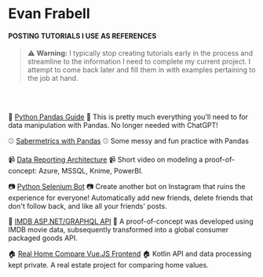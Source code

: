 # Evan Frabell

#### POSTING TUTORIALS I USE AS REFERENCES

>:warning: **Warning:** I typically stop creating tutorials early in the process and streamline to the information I need to complete my current project. I attempt to come back later and fill them in with examples pertaining to the job at hand.
</br>
</br>

:panda_face: <a href="https://github.com/EvanFrabell/my-pandas-guide" target="_blank">Python Pandas Guide</a> :panda_face: This is pretty much everything you'll need to for data manipulation with Pandas. No longer needed with ChatGPT!

:baseball: <a href="https://github.com/EvanFrabell/pandas-sabermetrics" target="_blank">Sabermetrics with Pandas</a> :baseball: Some messy and fun practice with Pandas

:video_camera: <a href="https://youtu.be/N-VIi36BgCM" target="_blank">Data Reporting Architecture</a> :video_camera: Short video on modeling a proof-of-concept: Azure, MSSQL, Knime, PowerBI.

:camera: <a href="https://github.com/EvanFrabell/for-the-gram" target="_blank">Python Selenium Bot</a> :camera: Create another bot on Instagram that ruins the experience for everyone! Automatically add new friends, delete friends that don't follow back, and like all your friends' posts.

:movie_camera: <a href=https://github.com/EvanFrabell/MovieConcept target="_blank">IMDB ASP.NET/GRAPHQL API</a> :movie_camera: A proof-of-concept was developed using IMDB movie data, subsequently transformed into a global consumer packaged goods API.

:house: <a href=https://github.com/EvanFrabell/rhc-vue-front target="_blank">Real Home Compare Vue.JS Frontend</a> :house: Kotlin API and data processing kept private. A real estate project for comparing home values.

<!-- 
**EvanFrabell/EvanFrabell** is a ✨ _special_ ✨ repository because its `README.md` (this file) appears on your GitHub profile.

Here are some ideas to get you started:

- 🔭 I’m currently working on ...
- 🌱 I’m currently learning ...
- 👯 I’m looking to collaborate on ...
- 🤔 I’m looking for help with ...
- 💬 Ask me about ...
- 📫 How to reach me: ...
- 😄 Pronouns: ...
- ⚡ Fun fact: ...
-->
